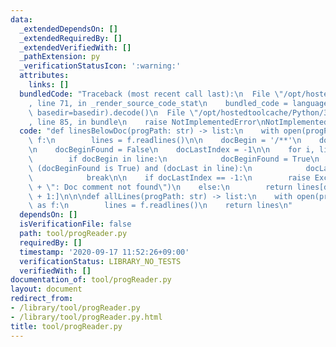 ```yaml
---
data:
  _extendedDependsOn: []
  _extendedRequiredBy: []
  _extendedVerifiedWith: []
  _pathExtension: py
  _verificationStatusIcon: ':warning:'
  attributes:
    links: []
  bundledCode: "Traceback (most recent call last):\n  File \"/opt/hostedtoolcache/Python/3.8.6/x64/lib/python3.8/site-packages/onlinejudge_verify/documentation/build.py\"\
    , line 71, in _render_source_code_stat\n    bundled_code = language.bundle(stat.path,\
    \ basedir=basedir).decode()\n  File \"/opt/hostedtoolcache/Python/3.8.6/x64/lib/python3.8/site-packages/onlinejudge_verify/languages/python.py\"\
    , line 85, in bundle\n    raise NotImplementedError\nNotImplementedError\n"
  code: "def linesBelowDoc(progPath: str) -> list:\n    with open(progPath, 'r') as\
    \ f:\n        lines = f.readlines()\n\n    docBegin = '/**'\n    docLast = '*/'\n\
    \n    docBeginFound = False\n    docLastIndex = -1\n\n    for i, line in enumerate(lines):\n\
    \        if docBegin in line:\n            docBeginFound = True\n        elif\
    \ (docBeginFound is True) and (docLast in line):\n            docLastIndex = i\n\
    \            break\n\n    if docLastIndex == -1:\n        raise Exception(progPath\
    \ + \": Doc comment not found\")\n    else:\n        return lines[docLastIndex\
    \ + 1:]\n\n\ndef allLines(progPath: str) -> list:\n    with open(progPath, 'r')\
    \ as f:\n        lines = f.readlines()\n    return lines\n"
  dependsOn: []
  isVerificationFile: false
  path: tool/progReader.py
  requiredBy: []
  timestamp: '2020-09-17 11:52:26+09:00'
  verificationStatus: LIBRARY_NO_TESTS
  verifiedWith: []
documentation_of: tool/progReader.py
layout: document
redirect_from:
- /library/tool/progReader.py
- /library/tool/progReader.py.html
title: tool/progReader.py
---
```


